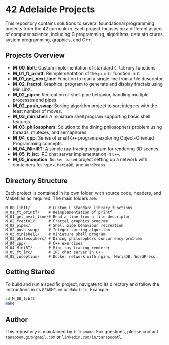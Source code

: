# 42 Adelaide Projects

This repository contains solutions to several foundational programming projects from the 42 curriculum. Each project focuses on a different aspect of computer science, including C programming, algorithms, data structures, system programming, graphics, and C++.

## Projects Overview

- **M_00_libft**: Custom implementation of standard `C library` functions.
- **M_01_ft_printf**: Reimplementation of the `printf` function in `C`.
- **M_01_get_next_line**: Function to read a single line from a file descriptor.
- **M_02_fractol**: Graphical program to generate and display fractals using MiniLibX.
- **M_02_pipex**: Recreation of shell pipe behavior, handling multiple processes and pipes.
- **M_02_push_swap**: Sorting algorithm project to sort integers with the least number of moves.
- **M_03_minishell**: A miniature shell program supporting basic shell features.
- **M_03_philosophers**: Solution to the dining philosophers problem using threads, mutexes, and semaphores.
- **M_04_cpp**: Series of small `C++` programs exploring Object-Oriented Programming concepts.
- **M_04_MiniRT**: A simple ray-tracing program for rendering 3D scenes.
- **M_05_ft_irc**: IRC chat server implementation in `C++`.
- **M_05_inception**: `Docker-based` project setting up a network with containers for `nginx`, `MariaDB`, and `WordPress`.

## Directory Structure

Each project is contained in its own folder, with source code, headers, and Makefiles as required. The main folders are:

```text
M_00_libft/        # Custom C standard library functions
M_01_ft_printf/    # Reimplementation of printf
M_01_get_next_line/# Read a line from a file descriptor
M_02_fractol/      # Fractal graphics program
M_02_pipex/        # Shell pipe behaviour recreation
M_02_push_swap/    # Integer sorting algorithm
M_03_minishell/    # Miniature shell program
M_03_philosophers/ # Dining philosophers concurrency problem
M_04_cpp/          # C++ exercises
M_04_MiniRT/       # Mini ray-tracing renderer
M_05_ft_irc/       # IRC chat server in C++
M_05_inception/    # Docker network with nginx, MariaDB, WordPress
```

## Getting Started

To build and run a specific project, navigate to its directory and follow the instructions in its `README.md` or `Makefile`. Example:

```sh
cd M_00_libft
make
```

## Author

This repository is maintained by `t-luanamn`. For questions, please contact `tanapoom.git@gmail.com` or `linkedin.com/in/tanapoomtl`.